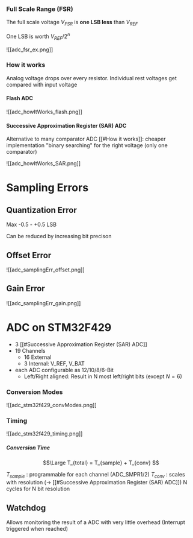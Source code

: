 
### Full Scale Range (FSR)

The full scale voltage  $V_{FSR}$ is **one LSB less** than $V_{REF}$

One LSB is worth $V_{REF} / 2^n$

![[adc_fsr_ex.png]]


### How it works

Analog voltage drops over every resistor. 
Individual rest voltages get compared with input voltage
#### Flash ADC

![[adc_howItWorks_flash.png]]


#### Successive Approximation Register (SAR) ADC
Alternative to many comparator ADC [[#How it works]]: 
cheaper implementation "binary searching" for the right voltage
(only one comparator)

![[adc_howItWorks_SAR.png]]











# Sampling Errors

## Quantization Error

Max -0.5 - +0.5 LSB

Can be reduced by increasing bit precison

## Offset Error

![[adc_samplingErr_offset.png]]


## Gain Error

![[adc_samplingErr_gain.png]]




# ADC on STM32F429

- 3 [[#Successive Approximation Register (SAR) ADC]]
- 19 Channels
	- 16 External
	- 3 Internal: V_REF, V_BAT
- each ADC configurable as 12/10/8/6-Bit
	- Left/Right aligned: Result in N most left/right bits (except $N=6$)


### Conversion Modes

![[adc_stm32f429_convModes.png]]


### Timing

![[adc_stm32f429_timing.png]]


##### Conversion Time

$$\Large
T_{total} = T_{sample} + T_{conv}
$$

$T_{sample}$ : programmable for each channel (ADC_SMPR1/2)
$T_{conv}$ : scales with resolution (-> [[#Successive Approximation Register (SAR) ADC]])
	N cycles for N bit resolution




## Watchdog


Allows monitoring the result of a ADC with very little overhead (Interrupt 
triggered when reached)